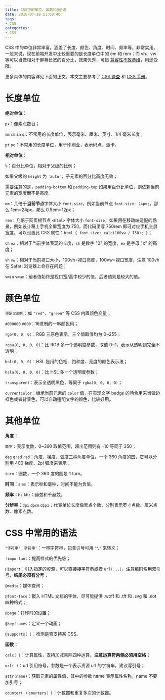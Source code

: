 ```yaml
---
title: CSS中的单位、函数和@语法
date: 2018-07-19 11:09:40
tags: 
- CSS 
categories: 
- CSS 
---
```


CSS 中的单位非常丰富，涵盖了长度、颜色、角度、时间、频率等，非常实用。一般来说，现在前端开发中比较重要的是长度单位中的 em 和 rem；而 vh、vw 等可以当做相对于屏幕长宽的百分比，效果优秀，可惜 [兼容性不敢恭维](https://caniuse.com/#feat=viewport-units)，用途受限。

更多具体的内容详见下面的正文，本文主要参考了 [CSS 速查](http://css.cuishifeng.cn/) 和 [CSS 手册](https://www.html.cn/book/css/)。



# 长度单位

**绝对单位：**

`px`：像素点数目；

`mm` `cm` `in` `q`：不常用的长度单位，表示毫米、厘米、英寸、1/4 毫米长度；

`pt` `pc`：不常用的长度单位，用于印刷业，表示码点、派卡。



**相对单位：**

`%`：百分比单位，相对于父级的比例；

如果父级的 `height` 为 `'auto'`，子元素的百分比高度无效；

需要注意的是，`padding-bottom` 和 `padding-top` 如果用百分比单位，则依赖当前元素的宽度而不是高度.



`em`：几倍于**当前节点**字体大小 `font-size`，例如当前节点 `font-size: 24px;`，那么 1em=24px，那么 0.5em=12px；

`rem`：几倍于网页根节点 `<html>` 字体大小 `font-size`，如果用在移动端适配的场景，例如设计稿上手机全屏宽度为 750，而代码里写 750rem 即可对应手机全屏宽度，可以设置此 CSS 属性：`html { font-size: calc(100vw / 750); }`；

`ch` `ex`：相对于当前字体表现的长度，`ch` 是数字 "0" 的宽度，`ex` 是字母 "x" 的高度；

`vh` `vw`：相对于当前视口大小，100vh=视口高度，100vw=视口宽度，注意 100vh 在 Safari 浏览器上会存在问题；

`vmin` `vmax`：前者值始终是视口宽/高中较少的值，后者值则是较大的值。



# 颜色单位
`预定义颜色`：如 `"red"`、`"green"` 等 CSS 内置颜色变量；

`#000000` `#000`：16进制的一串颜色码；

`rgb(0, 0, 0)`：RGB 三原色表示，三个值取值均为 0~255；

`rgba(0, 0, 0, 0)`：比 RGB 多一个透明度参数，取值 0~1，表示从透明到完全不透明；

`hsl(0, 0, 0)`：HSL 是用的色相、饱和度、亮度的颜色表示法；

`hsla(0, 0, 0, 0)`：比 HSL 多一个透明度参数；

`transparent`：表示全透明黑色，等同于 `rgba(0, 0, 0, 0)`；

`currentColor`：继承当前元素的 `color` 值，在实现文字 badge 的场合用来当做边框色或者背景色，可以自动适配文字的颜色，比较好用。



# 其他单位
**角度：**

`数字`：表示度数，0~360 取值范围，超出范围则有 -10 等同于 350；

`deg` `grad` `rad`：角度、梯度、弧度三种角度单位，一个 360 角度的圆，它可以分别用 400 梯度、2pi 弧度来表示；

`turn`：圈数，一个 360 度的圆是 1 turn。



**时间：**`s` `ms`：表示秒和毫秒，时间不能为负值。

**频率：**`Hz` `kHz`：赫兹和千赫兹。

**分辨率：**`dpi` `dpcm` `dppx`：代表单位长度像素点个数，分别表示英寸点数、厘米点数、像素点数。



# CSS 中常用的语法

`"字符串"` `'字符串'`：一串字符串，包含引号可用 `"\"` 来转义；

`!important`：提高样式的优先级；

`@import`：引入指定的资源，可以直接接字符串或者 `url(...)`，注意编码名用双引号，**结尾必须有分号**；

`@media`：媒体查询；

`@font-face`：嵌入 HTML 文档的字体，尽可能提供 .woff 和 .tff 和 .svg 和 .eot 四种格式；

`@page`：打印时的设置；

`@keyframes`：定义一个动画；

`@supports( )`：检测是否支持某 CSS。



**函数：**

`calc( )`：计算属性，支持加减乘除四种运算，**注意运算符两侧必须用空格**；

`url( )`：url 引用符号，参数是一个表示资源 url 的字符串，建议写引号；

`attr(name)`：获取元素的属性值，其中的参数 name 表示属性名称，name 不要加引号；

`counter( )` `counters( )`：计数器和重复多次的计数器。